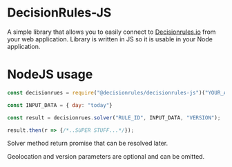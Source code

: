 # DecisionRules-JS

A simple library that allows you to easily connect to [Decisionrules.io](https://decisionrules.io) from your web application.
Library is written in JS so it is usable in your Node application.

# NodeJS usage
```javascript
const decisionrues = require("@decisionrules/decisionrules-js")("YOUR_API_KEY", "GEOLOC");

const INPUT_DATA = { day: "today"}

const result = decisionrues.solver("RULE_ID", INPUT_DATA, "VERSION");

result.then(r => {/*..SUPER STUFF...*/});
```
Solver method return promise that can be resolved later.

Geolocation and version parameters are optional and can be omitted.
